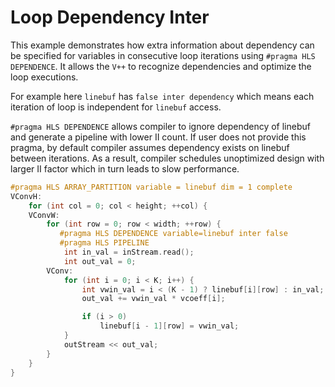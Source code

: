 Loop Dependency Inter
==========================

This example demonstrates how extra information about dependency can be specified for variables in consecutive loop iterations using 
`#pragma HLS DEPENDENCE`. It allows the `V++` to recognize dependencies and optimize the loop executions.

For example here `linebuf` has `false inter dependency` which means each iteration of loop is independent for `linebuf` access.

`#pragma HLS DEPENDENCE` allows compiler to ignore dependency of linebuf and generate a pipeline with lower II count.
If user does not provide this pragma, by default compiler assumes dependency exists on linebuf between iterations.
As a result, compiler schedules unoptimized design with larger II factor which in turn leads to slow performance.
```c++
#pragma HLS ARRAY_PARTITION variable = linebuf dim = 1 complete
VConvH:
    for (int col = 0; col < height; ++col) {
    VConvW:
        for (int row = 0; row < width; ++row) {
           #pragma HLS DEPENDENCE variable=linebuf inter false
           #pragma HLS PIPELINE
            int in_val = inStream.read();
            int out_val = 0;
        VConv:
            for (int i = 0; i < K; i++) {
                int vwin_val = i < (K - 1) ? linebuf[i][row] : in_val;
                out_val += vwin_val * vcoeff[i];

                if (i > 0)
                    linebuf[i - 1][row] = vwin_val;
            }
            outStream << out_val;
        }
    }
}
```

